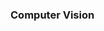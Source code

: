 ### Computer Vision

<p align="center">
<object datasrc="Computer_Vision_Project_Report.pdf" width="1000" height="1000" type='application/pdf'></object>
<object datasrc="Computer_Vision_Project_Report.pdf" type='application/pdf'/>
</p>